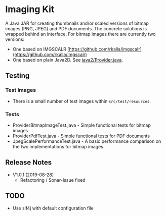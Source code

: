 # Imaging Kit

A Java JAR for creating thumbnails and/or scaled versions of bitmap images (PNG, JPEG) and PDF documents.
The concrete solutions is wrapped behind an interface.  For bitmap images there are currently two versions:

- One based on IMGSCALR [https://github.com/rkalla/imgscalr](https://github.com/rkalla/imgscalr)
- One based on plain Java2D. See [java2/Provider.java](src/de/datev/dms/imaging/java2/Provider.java).

## Testing

### Test Images

- There is a small number of test images within `src/test/resources`.

### Tests

- ProviderBitmapImageTest.java - Simple functional tests for bitmap images
- ProviderPdfTest.java - Simple functional tests for PDF documents
- JpegScalePerformanceTest.java - A basic performance comparison on the two implementations for bitmap images

## Release Notes

- V1.0.1 (2019-08-28)
  - Refactoring / Sonar-Issue fixed

## TODO

- Use slf4j with default configuration file
